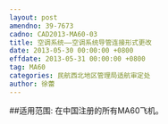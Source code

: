 ```yaml
---
layout: post
amendno: 39-7673
cadno: CAD2013-MA60-03
title: 空调系统——空调系统导管连接形式更改
date: 2013-05-30 00:00:00 +0800
effdate: 2013-05-31 00:00:00 +0800
tag: MA60
categories: 民航西北地区管理局适航审定处
author: 徐蕾
---
```


##适用范围:
在中国注册的所有MA60飞机。

